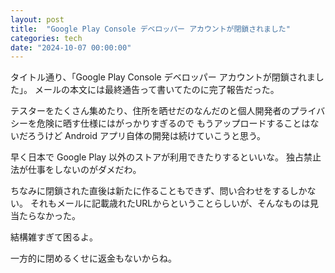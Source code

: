 ```yaml
---
layout: post
title:  "Google Play Console デベロッパー アカウントが閉鎖されました"
categories: tech
date: "2024-10-07 00:00:00"
---
```


タイトル通り、「Google Play Console デベロッパー アカウントが閉鎖されました」。
メールの本文には最終通告って書いてたのに完了報告だった。

テスターをたくさん集めたり、住所を晒せだのなんだのと個人開発者のプライバシーを危険に晒す仕様にはがっかりすぎるので
もうアップロードすることはないだろうけど Android アプリ自体の開発は続けていこうと思う。

早く日本で Google Play 以外のストアが利用できたりするといいな。
独占禁止法が仕事をしないのがダメだわ。

ちなみに閉鎖された直後は新たに作ることもできず、問い合わせをするしかない。
それもメールに記載歳れたURLからということらしいが、そんなものは見当たらなかった。

結構雑すぎて困るよ。

一方的に閉めるくせに返金もないからね。

